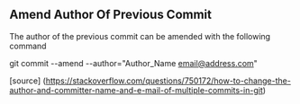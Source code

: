 Amend Author Of Previous Commit
------------------------------------------------------------------------------------------------

The author of the previous commit can be amended with the following command

git commit --amend --author="Author_Name <email@address.com>"

[source] (https://stackoverflow.com/questions/750172/how-to-change-the-author-and-committer-name-and-e-mail-of-multiple-commits-in-git)